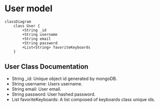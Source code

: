 # User model
```mermaid
classDiagram
    class User {
        +String _id  
        +String username
        +String email
        +String password
        +List<String> favoriteKeyboards
    }
```

## User Class Documentation 
* String _id: Unique object id generated by mongoDB.
* String username: Users username.
* String email: User email.
* String password: User hashed password.
* List<String> favoriteKeyboards: A list composed of keyboards class unique ids.

